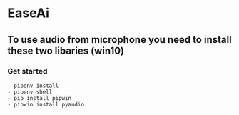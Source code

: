 # EaseAi

## To use audio from microphone you need to install these two libaries (win10)

### Get started

    - pipenv install
    - pipenv shell
    - pip install pipwin
    - pipwin install pyaudio